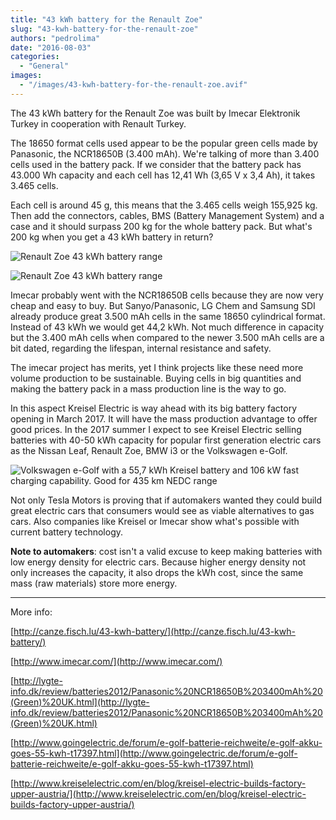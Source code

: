 ```yaml
---
title: "43 kWh battery for the Renault Zoe"
slug: "43-kwh-battery-for-the-renault-zoe"
authors: "pedrolima"
date: "2016-08-03"
categories:
  - "General"
images:
  - "/images/43-kwh-battery-for-the-renault-zoe.avif"
---
```


The 43 kWh battery for the Renault Zoe was built by Imecar Elektronik Turkey in cooperation with Renault Turkey.

The 18650 format cells used appear to be the popular green cells made by Panasonic, the NCR18650B (3.400 mAh). We're talking of more than 3.400 cells used in the battery pack. If we consider that the battery pack has 43.000 Wh capacity and each cell has 12,41 Wh (3,65 V x 3,4 Ah), it takes 3.465 cells.

Each cell is around 45 g, this means that the 3.465 cells weigh 155,925 kg. Then add the connectors, cables, BMS (Battery Management System) and a case and it should surpass 200 kg for the whole battery pack. But what's 200 kg when you get a 43 kWh battery in return?

![Renault Zoe 43 kWh battery range](images/renault-zoe-43-kwh-battery-range.avif)

![Renault Zoe 43 kWh battery range](images/renault-zoe-43-kwh-battery-range-2.avif)

Imecar probably went with the NCR18650B cells because they are now very cheap and easy to buy. But Sanyo/Panasonic, LG Chem and Samsung SDI already produce great 3.500 mAh cells in the same 18650 cylindrical format. Instead of 43 kWh we would get 44,2 kWh. Not much difference in capacity but the 3.400 mAh cells when compared to the newer 3.500 mAh cells are a bit dated, regarding the lifespan, internal resistance and safety.

The imecar project has merits, yet I think projects like these need more volume production to be sustainable. Buying cells in big quantities and making the battery pack in a mass production line is the way to go.

In this aspect Kreisel Electric is way ahead with its big battery factory opening in March 2017. It will have the mass production advantage to offer good prices. In the 2017 summer I expect to see Kreisel Electric selling batteries with 40-50 kWh capacity for popular first generation electric cars as the Nissan Leaf, Renault Zoe, BMW i3 or the Volkswagen e-Golf.

![Volkswagen e-Golf with a 55,7 kWh Kreisel battery and 106 kW fast charging capability. Good for 435 km NEDC range](images/volkswagen-e-golf-55-kwh-battery.avif)

Not only Tesla Motors is proving that if automakers wanted they could build great electric cars that consumers would see as viable alternatives to gas cars. Also companies like Kreisel or Imecar show what's possible with current battery technology.

**Note to automakers**: cost isn't a valid excuse to keep making batteries with low energy density for electric cars. Because higher energy density not only increases the capacity, it also drops the kWh cost, since the same mass (raw materials) store more energy.

---

More info:

[http://canze.fisch.lu/43-kwh-battery/](http://canze.fisch.lu/43-kwh-battery/)

[http://www.imecar.com/](http://www.imecar.com/)

[http://lygte-info.dk/review/batteries2012/Panasonic%20NCR18650B%203400mAh%20(Green)%20UK.html](http://lygte-info.dk/review/batteries2012/Panasonic%20NCR18650B%203400mAh%20(Green)%20UK.html)

[http://www.goingelectric.de/forum/e-golf-batterie-reichweite/e-golf-akku-goes-55-kwh-t17397.html](http://www.goingelectric.de/forum/e-golf-batterie-reichweite/e-golf-akku-goes-55-kwh-t17397.html)

[http://www.kreiselelectric.com/en/blog/kreisel-electric-builds-factory-upper-austria/](http://www.kreiselelectric.com/en/blog/kreisel-electric-builds-factory-upper-austria/)
